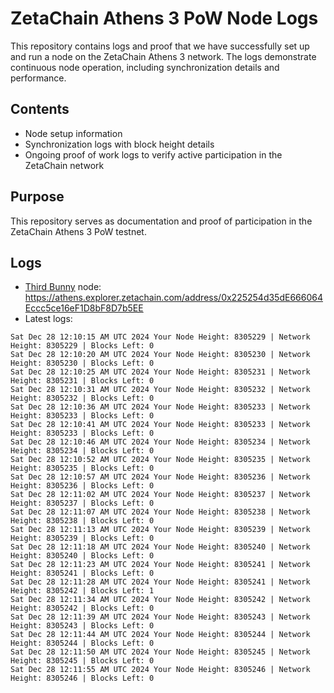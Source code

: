 # ZetaChain Athens 3 PoW Node Logs
This repository contains logs and proof that we have successfully set up and run a node on the ZetaChain Athens 3 network. The logs demonstrate continuous node operation, including synchronization details and performance.

## Contents
- Node setup information
- Synchronization logs with block height details
- Ongoing proof of work logs to verify active participation in the ZetaChain network

## Purpose
This repository serves as documentation and proof of participation in the ZetaChain Athens 3 PoW testnet.

## Logs

- [Third Bunny](https://thirdbunny.xyz/) node: https://athens.explorer.zetachain.com/address/0x225254d35dE666064Eccc5ce16eF1D8bF8D7b5EE
- Latest logs:
```
Sat Dec 28 12:10:15 AM UTC 2024 Your Node Height: 8305229 | Network Height: 8305229 | Blocks Left: 0
Sat Dec 28 12:10:20 AM UTC 2024 Your Node Height: 8305230 | Network Height: 8305230 | Blocks Left: 0
Sat Dec 28 12:10:25 AM UTC 2024 Your Node Height: 8305231 | Network Height: 8305231 | Blocks Left: 0
Sat Dec 28 12:10:31 AM UTC 2024 Your Node Height: 8305232 | Network Height: 8305232 | Blocks Left: 0
Sat Dec 28 12:10:36 AM UTC 2024 Your Node Height: 8305233 | Network Height: 8305233 | Blocks Left: 0
Sat Dec 28 12:10:41 AM UTC 2024 Your Node Height: 8305233 | Network Height: 8305233 | Blocks Left: 0
Sat Dec 28 12:10:46 AM UTC 2024 Your Node Height: 8305234 | Network Height: 8305234 | Blocks Left: 0
Sat Dec 28 12:10:52 AM UTC 2024 Your Node Height: 8305235 | Network Height: 8305235 | Blocks Left: 0
Sat Dec 28 12:10:57 AM UTC 2024 Your Node Height: 8305236 | Network Height: 8305236 | Blocks Left: 0
Sat Dec 28 12:11:02 AM UTC 2024 Your Node Height: 8305237 | Network Height: 8305237 | Blocks Left: 0
Sat Dec 28 12:11:07 AM UTC 2024 Your Node Height: 8305238 | Network Height: 8305238 | Blocks Left: 0
Sat Dec 28 12:11:13 AM UTC 2024 Your Node Height: 8305239 | Network Height: 8305239 | Blocks Left: 0
Sat Dec 28 12:11:18 AM UTC 2024 Your Node Height: 8305240 | Network Height: 8305240 | Blocks Left: 0
Sat Dec 28 12:11:23 AM UTC 2024 Your Node Height: 8305241 | Network Height: 8305241 | Blocks Left: 0
Sat Dec 28 12:11:28 AM UTC 2024 Your Node Height: 8305241 | Network Height: 8305242 | Blocks Left: 1
Sat Dec 28 12:11:34 AM UTC 2024 Your Node Height: 8305242 | Network Height: 8305242 | Blocks Left: 0
Sat Dec 28 12:11:39 AM UTC 2024 Your Node Height: 8305243 | Network Height: 8305243 | Blocks Left: 0
Sat Dec 28 12:11:44 AM UTC 2024 Your Node Height: 8305244 | Network Height: 8305244 | Blocks Left: 0
Sat Dec 28 12:11:50 AM UTC 2024 Your Node Height: 8305245 | Network Height: 8305245 | Blocks Left: 0
Sat Dec 28 12:11:55 AM UTC 2024 Your Node Height: 8305246 | Network Height: 8305246 | Blocks Left: 0
```
